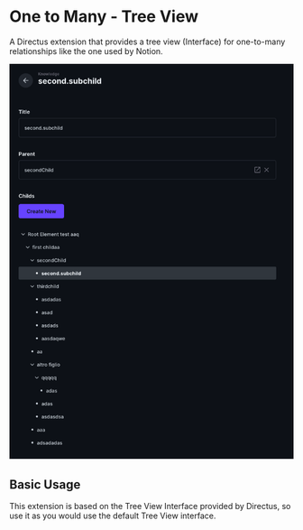 # One to Many - Tree View
A Directus extension that provides a tree view (Interface) for one-to-many relationships like the one used by Notion.

![img.png](./img.png)

## Basic Usage
This extension is based on the Tree View Interface provided by Directus, so use it as you would use the default Tree View interface.
